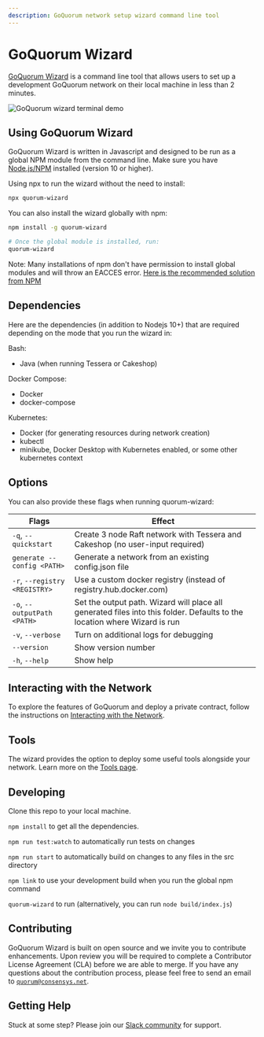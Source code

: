 ```yaml
---
description: GoQuorum network setup wizard command line tool
---
```


# GoQuorum Wizard

[GoQuorum Wizard](https://github.com/ConsenSys/quorum-wizard) is a command line tool that allows
users to set up a development GoQuorum network on their local machine in less than 2 minutes.

![GoQuorum wizard terminal demo](../../../images/wizard/quorum-wizard.gif)

## Using GoQuorum Wizard

GoQuorum Wizard is written in Javascript and designed to be run as a global NPM module from the command line. Make sure you have [Node.js/NPM](https://docs.npmjs.com/downloading-and-installing-node-js-and-npm) installed (version 10 or higher).

Using npx to run the wizard without the need to install:

```sh
npx quorum-wizard
```

You can also install the wizard globally with npm:

```Bash
npm install -g quorum-wizard

# Once the global module is installed, run:
quorum-wizard
```

Note: Many installations of npm don't have permission to install global modules and will throw an EACCES error. [Here is the recommended solution from NPM](https://docs.npmjs.com/resolving-eacces-permissions-errors-when-installing-packages-globally)

## Dependencies

Here are the dependencies (in addition to Nodejs 10+) that are required depending on the mode that you run the wizard in:

Bash:

- Java (when running Tessera or Cakeshop)

Docker Compose:

- Docker
- docker-compose

Kubernetes:

- Docker (for generating resources during network creation)
- kubectl
- minikube, Docker Desktop with Kubernetes enabled, or some other kubernetes context

## Options

You can also provide these flags when running quorum-wizard:

| Flags | Effect |
| - | - |
| `-q`, `--quickstart` | Create 3 node Raft network with Tessera and Cakeshop (no user-input required) |
| `generate --config <PATH>` | Generate a network from an existing config.json file |
| `-r`, `--registry <REGISTRY>` | Use a custom docker registry (instead of registry.hub.docker.com) |
| `-o`, `--outputPath <PATH>` | Set the output path. Wizard will place all generated files into this folder. Defaults to the location where Wizard is run |
| `-v`, `--verbose` | Turn on additional logs for debugging |
| `--version` | Show version number |
| `-h`, `--help` | Show help |

## Interacting with the Network

To explore the features of GoQuorum and deploy a private contract, follow the instructions on [Interacting with the Network](Interacting.md).

## Tools

The wizard provides the option to deploy some useful tools alongside your network. Learn more on the [Tools page](Tools.md).

## Developing

Clone this repo to your local machine.

`npm install` to get all the dependencies.

`npm run test:watch` to automatically run tests on changes

`npm run start` to automatically build on changes to any files in the src directory

`npm link` to use your development build when you run the global npm command

`quorum-wizard` to run (alternatively, you can run `node build/index.js`)

## Contributing

GoQuorum Wizard is built on open source and we invite you to contribute enhancements.
Upon review you will be required to complete a Contributor License Agreement (CLA) before we are able to merge.
If you have any questions about the contribution process, please feel free to send an email to [`quorum@consensys.net`](mailto:quorum@consensys.net).

## Getting Help

Stuck at some step? Please join our <a href="https://www.goquorum.com/slack-inviter" target="_blank" rel="noopener">Slack community</a> for support.
